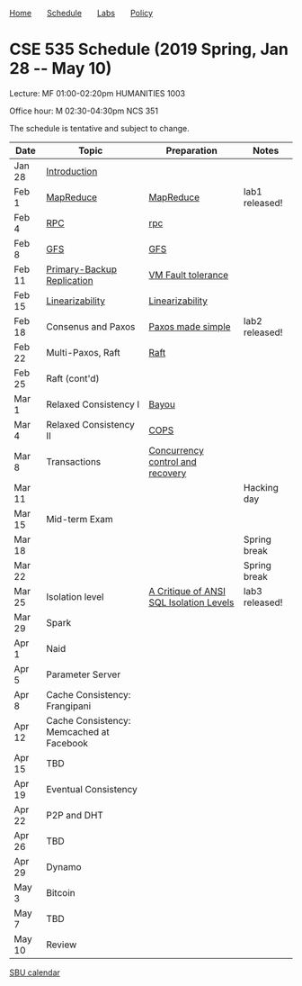 

[Home](README.md) &nbsp; &nbsp; &nbsp;
[Schedule](schedule.md) &nbsp; &nbsp; &nbsp;
[Labs](labs.md) &nbsp; &nbsp; &nbsp;
[Policy](policy.md)

# CSE 535 Schedule (2019 Spring, Jan 28 -- May 10)

Lecture: MF 01:00-02:20pm HUMANITIES 1003 

Office hour: M 02:30-04:30pm NCS 351

The schedule is tentative and subject to change.

| Date   | Topic &nbsp;                                    | Preparation                                                            | Notes          |
|--------|-------------------------------------------------|------------------------------------------------------------------------|----------------|
| Jan 28 | [Introduction](notes/01-intro.md)               |                                                                        |                |
| Feb 1  | [MapReduce](notes/02-mapreduce.pdf)             | [MapReduce](readings/mapreduce.pdf)                                    | lab1 released! |
| Feb 4  | [RPC](notes/03-rpc.pdf)                         | [rpc](readings/rpc.pdf)                                                |                |
| Feb 8  | [GFS](notes/04-gfs.pdf)                         | [GFS](readings/gfs.pdf)                                                |                |
| Feb 11 | [Primary-Backup Replication](notes/05-vmft.pdf) | [VM Fault tolerance](readings/vm-ft.pdf)                               |                |
| Feb 15 | [Linearizability](notes/06-linear.pdf)          | [Linearizability](readings/linearizability.pdf)                        |                |
| Feb 18 | Consenus and Paxos                              | [Paxos made simple](readings/paxos.pdf)                                | lab2 released! |
| Feb 22 | Multi-Paxos, Raft                               | [Raft](readings/raft.pdf)                                              |                |
| Feb 25 | Raft (cont'd)                                   |                                                                        |                |
| Mar 1  | Relaxed Consistency I                           | [Bayou](readings/bayou.pdf)                                            |                |
| Mar 4  | Relaxed Consistency II                          | [COPS](readings/cops.pdf)                                              |                |
| Mar 8  | Transactions                                    | [Concurrency control and recovery](readings/franklin97concurrency.pdf) |                |
| Mar 11 |                                                 |                                                                        | Hacking day    |
| Mar 15 | Mid-term Exam                                   |                                                                        |                |
| Mar 18 |                                                 |                                                                        | Spring break   |
| Mar 22 |                                                 |                                                                        | Spring break   |
| Mar 25 | Isolation level                                 | [A Critique of ANSI SQL Isolation Levels](readings/si.pdf)             |   lab3 released!             | 
| Mar 29 | Spark                                           |                                                                        |                |
| Apr 1  | Naid                                            |                                                                        |                |
| Apr 5  | Parameter Server                                |                                                                        |                |
| Apr 8  | Cache Consistency: Frangipani                   |                                                                        |                |
| Apr 12 | Cache Consistency: Memcached at Facebook        |                                                                        |                |
| Apr 15 | TBD                                             |                                                                        |                |
| Apr 19 | Eventual Consistency                            |                                                                        |                |
| Apr 22 | P2P and DHT                                     |                                                                        |                |
| Apr 26 | TBD                                             |                                                                        |                |
| Apr 29 | Dynamo                                          |                                                                        |                |
| May 3  | Bitcoin                                         |                                                                        |                |
| May 7  | TBD                                             |                                                                        |                |
| May 10 | Review                                          |                                                                        |                |





[SBU calendar](https://www.stonybrook.edu/commcms/registrar/calendars/_ucalcontent/fall18summer19.php)
